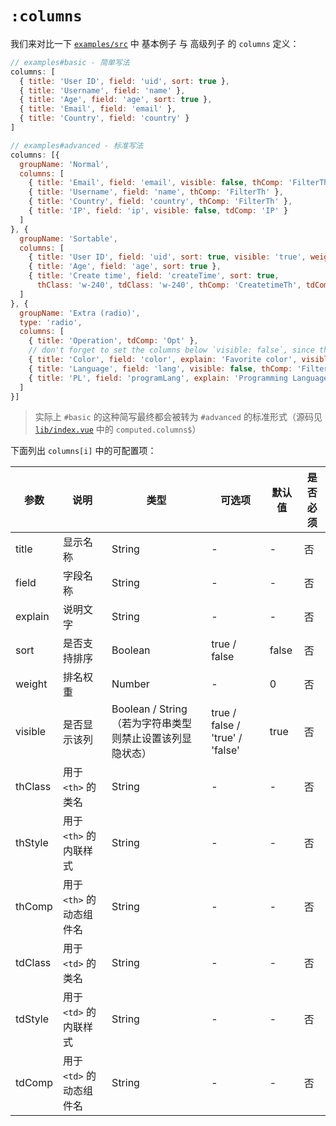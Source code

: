 # `:columns`

我们来对比一下 [`examples/src`](https://github.com/OneWayTech/vue2-datatable/blob/master/examples/src) 中 基本例子 与 高级列子 的 `columns` 定义：

```js
// examples#basic - 简单写法
columns: [
  { title: 'User ID', field: 'uid', sort: true },
  { title: 'Username', field: 'name' },
  { title: 'Age', field: 'age', sort: true },
  { title: 'Email', field: 'email' },
  { title: 'Country', field: 'country' }
]

// examples#advanced - 标准写法
columns: [{
  groupName: 'Normal',
  columns: [
    { title: 'Email', field: 'email', visible: false, thComp: 'FilterTh', tdComp: 'Email' },
    { title: 'Username', field: 'name', thComp: 'FilterTh' },
    { title: 'Country', field: 'country', thComp: 'FilterTh' },
    { title: 'IP', field: 'ip', visible: false, tdComp: 'IP' }
  ]
}, {
  groupName: 'Sortable',
  columns: [
    { title: 'User ID', field: 'uid', sort: true, visible: 'true', weight: 1 },
    { title: 'Age', field: 'age', sort: true },
    { title: 'Create time', field: 'createTime', sort: true,
      thClass: 'w-240', tdClass: 'w-240', thComp: 'CreatetimeTh', tdComp: 'CreatetimeTd' }
  ]
}, {
  groupName: 'Extra (radio)',
  type: 'radio',
  columns: [
    { title: 'Operation', tdComp: 'Opt' },
    // don't forget to set the columns below `visible: false`, since the `type` is `radio`
    { title: 'Color', field: 'color', explain: 'Favorite color', visible: false, tdComp: 'Color' },
    { title: 'Language', field: 'lang', visible: false, thComp: 'FilterTh' },
    { title: 'PL', field: 'programLang', explain: 'Programming Language', visible: false, thComp: 'FilterTh' }
  ]
}]
```

> 实际上 `#basic` 的这种简写最终都会被转为 `#advanced` 的标准形式（源码见 [`lib/index.vue`](https://github.com/OneWayTech/vue2-datatable/blob/master/lib/index.vue) 中的 `computed.columns$`）

下面列出 `columns[i]` 中的可配置项：

| 参数 | 说明 | 类型 | 可选项 | 默认值 | 是否必须 |
|---------|--------------------------|----------------------------------------------------------|---------------------------------|--------|----------|
| title | 显示名称 | String | - | - | 否 |
| field | 字段名称 | String | - | - | 否 |
| explain | 说明文字 | String | - | - | 否 |
| sort | 是否支持排序 | Boolean | true / false | false | 否 |
| weight | 排名权重 | Number | - | 0 | 否 |
| visible | 是否显示该列 | Boolean / String（若为字符串类型则禁止设置该列显隐状态） | true / false / 'true' / 'false' | true | 否 |
| thClass | 用于 `<th>` 的类名 | String | - | - | 否 |
| thStyle | 用于 `<th>` 的内联样式 | String | - | - | 否 |
| thComp | 用于 `<th>` 的动态组件名 | String | - | - | 否 |
| tdClass | 用于 `<td>` 的类名 | String | - | - | 否 |
| tdStyle | 用于 `<td>` 的内联样式 | String | - | - | 否 |
| tdComp | 用于 `<td>` 的动态组件名 | String | - | - | 否 |
